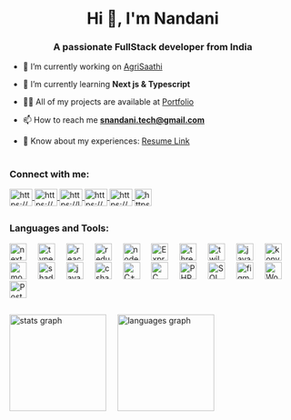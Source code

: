 <h1 align="center">Hi 👋, I'm Nandani</h1>
<h3 align="center">A passionate FullStack developer from India</h3>

- 🔭 I’m currently working on [AgriSaathi](https://github.com/technandani/AgriSaathi)

- 🌱 I’m currently learning **Next js & Typescript**

- 👨‍💻 All of my projects are available at [Portfolio](https://portfolio-alpha-ruddy-68.vercel.app/)

- 📫 How to reach me **snandani.tech@gmail.com**

- 📄 Know about my experiences: [Resume Link](https://drive.google.com/file/d/1CpKD7RtGuoNzlETPcY666a_7KVcNZh3P/view?usp=sharing)


#
<h3 align="left">Connect with me:</h3>

<div align="left">
<a href="https://www.linkedin.com/in/technandani" target="blank">
   <img align="center" src="https://raw.githubusercontent.com/rahuldkjain/github-profile-readme-generator/master/src/images/icons/Social/linked-in-alt.svg" alt="https://www.linkedin.com/in/technandani" height="30" width="40" />
</a>
   
<a href="https://www.behance.net/nandanikumari13" target="blank">
   <img align="center" src="https://raw.githubusercontent.com/rahuldkjain/github-profile-readme-generator/master/src/images/icons/Social/behance.svg" alt="https://www.behance.net/nandanikumari13" height="30" width="40" />
</a>

<a href="https://leetcode.com/u/nks854338/" target="blank">
   <img align="center" src="https://raw.githubusercontent.com/rahuldkjain/github-profile-readme-generator/master/src/images/icons/Social/leet-code.svg" alt="https://leetcode.com/u/nks854338/" height="30" width="40" />
</a>

<a href="https://upskillmafia.com/mern/nks854338" target="blank">
   <img align="center" src="https://github.com/user-attachments/assets/1cbc6c8a-e1d9-47b6-947f-41b4f737e5b4" alt="https://upskillmafia.com/mern/nks854338" height="30" width="40" />
</a> 


<a href="https://discord.gg/https://discord.com/channels/nandani854338" target="blank">
   <img align="center" src="https://raw.githubusercontent.com/rahuldkjain/github-profile-readme-generator/master/src/images/icons/Social/discord.svg" alt="https://discord.com/channels/nandani854338" height="30" width="40" />
</a>

<a href="https://www.naukri.com/code360/profile/cd2eabdc-e5a3-48af-b2ea-6ad9d2c896fc" target="blank">
   <img align="center" src="https://github.com/user-attachments/assets/51429b39-8502-40e1-9270-206ad05a6714" alt="https://www.naukri.com/code360/profile/cd2eabdc-e5a3-48af-b2ea-6ad9d2c896fc" height="30"/>
</a>

</div>


##

<h3 align="left">Languages and Tools:</h3>

<div align="left">
  <img src="https://github.com/user-attachments/assets/02979c9c-6b33-4ffa-9acf-36e36b81f6e0" height="30" alt="next js"  />
  <img width="12" />
  <img src="https://cdn.jsdelivr.net/gh/devicons/devicon/icons/typescript/typescript-original.svg" height="30" alt="typescript"  />
  <img width="12" />
  <img src="https://cdn.jsdelivr.net/gh/devicons/devicon/icons/react/react-original.svg" height="30" alt="react js"  />
  <img width="12" />
  <img src="https://github.com/user-attachments/assets/7fb1d95b-98ba-4941-9f49-f9b564dff351" height="30" alt="redux"  />
  <img width="12" />
  <img src="https://github.com/user-attachments/assets/4aa51933-2a41-4eb2-8ed8-c174a8fe0342" height="30" alt="nodejs"  />
  <img width="12" />
  <img src="https://github.com/user-attachments/assets/68130256-64d6-49b8-bfd7-4447f76a0996" height="30" alt="Express js"  />
  <img width="12" />
  <img src="https://github.com/user-attachments/assets/8af0b1db-2c7f-43b4-b8c8-ff2168e060f2" height="30" alt="three js"  />
  <img width="12" />
  <img src="https://github.com/user-attachments/assets/d0ad1009-869f-49b9-a451-5b382fc5d0f9" height="30" alt="twilwind"  />
  <img width="12" />
  <img src="https://cdn.jsdelivr.net/gh/devicons/devicon/icons/javascript/javascript-original.svg" height="30" alt="javascript"  />
  <img width="12" />
  <img src="https://github.com/user-attachments/assets/7243cee6-d17a-45e6-827c-4a81a0f6b293" height="30" alt="konva"  />
  <img width="12" />
  <img src="https://github.com/user-attachments/assets/35e8d017-9bff-42f6-88df-d7c9bd86febf" height="30" alt="mongoDB"  />
  <img width="12" />
  <img src="https://github.com/user-attachments/assets/635e89fa-16e7-4d43-9e87-29295e829cea" height="30" alt="shadcn ui"  />
  <img width="12" />
  <img src="https://github.com/user-attachments/assets/5af21e69-c171-4f64-aa3e-f33e5bc959b4" height="30" alt="java"  />
  <img width="12" />
  <img src="https://cdn.jsdelivr.net/gh/devicons/devicon/icons/csharp/csharp-original.svg" height="30" alt="csharp"  />
  <img width="12" />
  <img src="https://github.com/user-attachments/assets/1cc40a06-44c8-443f-b3ab-4566dff995ed" height="30" alt="C++"  />
  <img width="12" />
  <img src="https://github.com/user-attachments/assets/b22b691a-01cb-4718-9244-8f685dfbbd87" height="30" alt="C"  />
  <img width="12" />
  <img src="https://github.com/user-attachments/assets/e212f9cf-6f58-4772-91bd-e1e8453dad34" height="30" alt="PHP"  />
  <img width="12" />
  <img src="https://github.com/user-attachments/assets/44fc6f00-b7d9-4d43-936b-987ade534070" height="30" alt="SQL"  />
  <img width="12" />
  <img src="https://github.com/user-attachments/assets/55cc5fdc-7c2c-4428-9c81-04f14ec6758f" height="30" alt="figma"  />
  <img width="12" />
  <img src="https://github.com/user-attachments/assets/a4c50db2-d828-4895-9320-517f96f0f91c" height="30" alt="Wordpress"  />
  <img width="12" />
  <img src="https://github.com/user-attachments/assets/dfaf2769-1638-42a7-a838-76a69abeeb9f" height="30" alt="Postman"  />
</div>


##

<div align="left">
  <img src="https://github-readme-stats.vercel.app/api?username=technandani&hide_title=false&hide_rank=false&show_icons=true&include_all_commits=true&count_private=true&disable_animations=false&theme=dracula&locale=en&hide_border=false" height="170" alt="stats graph"  />
   <img width="12" />
  <img src="https://github-readme-stats.vercel.app/api/top-langs?username=technandani&locale=en&hide_title=false&layout=compact&card_width=320&langs_count=5&theme=dracula&hide_border=false" height="170" alt="languages graph"  />
</div>


#

<br clear="both">


